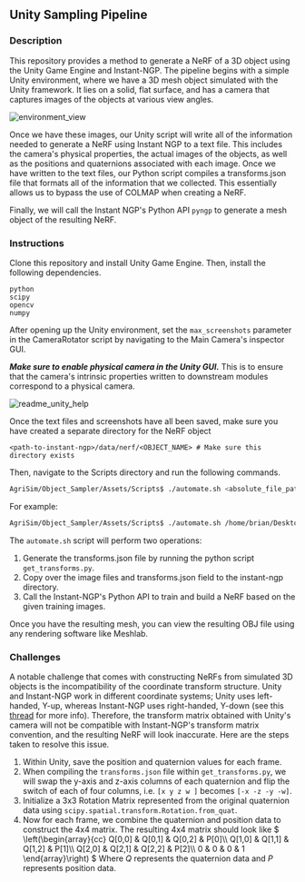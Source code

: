 ## Unity Sampling Pipeline   

### Description

This repository provides a method to generate a NeRF of a 3D object using the Unity Game Engine and Instant-NGP. The pipeline begins with a simple Unity environment, where we have a 3D mesh object simulated with the Unity framework. It lies on a solid, flat surface, and has a camera that captures images of the objects at various view angles. 

![environment_view](https://github.com/QuantuMope/AgriSim/assets/63471459/71346f53-15ce-4e3d-a09b-7ce224e5db41)

Once we have these images, our Unity script will write all of the information needed to generate a NeRF using Instant NGP to a text file. This includes the camera's physical properties, the actual images of the objects, as well as the positions and quaternions associated with each image. Once we have written to the text files, our Python script compiles a transforms.json file that formats all of the information that we collected. This essentially allows us to bypass the use of COLMAP when creating a NeRF.

Finally, we will call the Instant NGP's Python API ```pyngp``` to generate a mesh object of the resulting NeRF.

### Instructions

Clone this repository and install Unity Game Engine. Then, install the following dependencies.

```
python
scipy
opencv
numpy
```

After opening up the Unity environment, set the ```max_screenshots``` parameter in the CameraRotator script by navigating to the Main Camera's inspector GUI.

___**Make sure to enable physical camera in the Unity GUI.**___ This is to ensure that the camera's intrinsic properties written to downstream modules correspond to a physical camera. 

![readme_unity_help](https://github.com/QuantuMope/AgriSim/assets/63471459/600b1250-f88c-490c-baef-9b1427a77083)


Once the text files and screenshots have all been saved, make sure you have created a separate directory for the NeRF object
```
<path-to-instant-ngp>/data/nerf/<OBJECT_NAME> # Make sure this directory exists
```

Then, navigate to the Scripts directory and run the following commands.

```sh
AgriSim/Object_Sampler/Assets/Scripts$ ./automate.sh <absolute_file_path_to_instant_ngp_image_folder>
```
For example:
```sh
AgriSim/Object_Sampler/Assets/Scripts$ ./automate.sh /home/brian/Desktop/instant-ngp/data/nerf/sim_flower/
```

The ```automate.sh``` script will perform two operations:
1. Generate the transforms.json file by running the python script ```get_transforms.py```.
2. Copy over the image files and transforms.json field to the instant-ngp directory.
3. Call the Instant-NGP's Python API to train and build a NeRF based on the given training images.

Once you have the resulting mesh, you can view the resulting OBJ file using any rendering software like Meshlab.

### Challenges

A notable challenge that comes with constructing NeRFs from simulated 3D objects is the incompatibility of the coordinate transform structure. Unity and Instant-NGP work in different coordinate systems; Unity uses left-handed, Y-up, whereas Instant-NGP uses right-handed, Y-down (see this [thread](https://github.com/NVlabs/instant-ngp/discussions/153) for more info).
Therefore, the transform matrix obtained with Unity's camera will not be compatible with Instant-NGP's transform matrix convention, and the resulting NeRF will look inaccurate. Here are the steps taken to resolve this issue.
1. Within Unity, save the position and quaternion values for each frame.
2. When compiling the ```transforms.json``` file within ```get_transforms.py```, we will swap the y-axis and z-axis columns of each quaternion and flip the switch of each of four columns, i.e. ```[x y z w ]``` becomes ```[-x -z -y -w]```.
3. Initialize a 3x3 Rotation Matrix represented from the original quaternion data using ```scipy.spatial.transform.Rotation.from_quat```.
4. Now for each frame, we combine the quaternion and position data to construct the 4x4 matrix. The resulting 4x4 matrix should look like 
$`
\left(\begin{array}{cc} 
Q[0,0] & Q[0,1] & Q[0,2] & P[0]\\
Q[1,0] & Q[1,1] & Q[1,2] & P[1]\\
Q[2,0] & Q[2,1] & Q[2,2] & P[2]\\
0 & 0 & 0 & 1
\end{array}\right)
`$
Where $Q$ represents the quaternion data and $P$ represents position data.


